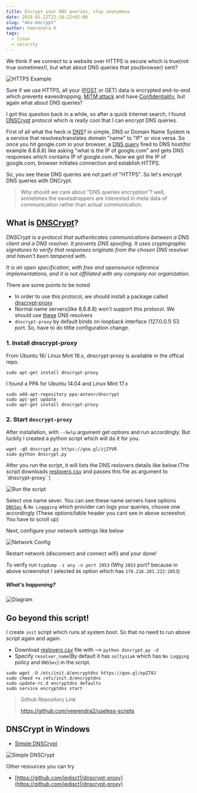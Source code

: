 ```yaml
---
title: Encrypt your DNS queries, stay anonymous
date: 2018-01-22T22:10:22+02:00
slug: "dns-encrypt"
author: Veerendra K
tags:
  - linux
  - security
---
```


We think if we connect to a website over HTTPS is secure which is true(not true sometimes!), but what about DNS queries that you(browser) sent?

![HTTPS Example](/https_example.jpg)

Sure if we use HTTPS, all your ([POST](https://en.wikipedia.org/wiki/POST_(HTTP)) or GET) data is encrypted end-to-end which prevents eavesdropping, [MITM attack](https://en.wikipedia.org/wiki/Man-in-the-middle_attack) and have [Confidentiality](https://en.wikipedia.org/wiki/Confidentiality), but again what about DNS queries?

I got this question back in a while, so after a quick Internet search, I found [DNSCrypt](https://en.wikipedia.org/wiki/DNSCrypt) protocol which is really cool that I can encrypt DNS queries.

First of all what the heck is [DNS](https://en.wikipedia.org/wiki/Domain_Name_System)? in simple, DNS or Domain Name System is a service that resolves/translates domain "name" to "IP" or vice versa. So once you hit google.com in your browser, a [DNS query](https://serverfault.com/questions/173187/what-does-a-dns-request-look-like) fired to DNS host(for example 8.8.8.8) like asking "what is the IP of google.com" and gets DNS responses which contains IP of google.com. Now we got the IP of google.com, browser initiates connection and establish HTTPS.

So, you see these DNS queries are not part of "HTTPS". So let's encrypt DNS queries with DNCrypt.

>Why should we care about "DNS queries encryption"? well, sometimes the eavesdroppers are interested in meta data of communication rather than actual communication.

## What is [DNSCrypt](https://dnscrypt.org/)?

*DNSCrypt is a protocol that authenticates communications between a DNS client and a DNS resolver. It prevents DNS spoofing. It uses cryptographic signatures to verify that responses originate from the chosen DNS resolver and haven't been tampered with.*

*It is an open specification, with free and opensource reference implementations, and it is not affiliated with any company nor organization.*

There are some points to be noted

* In order to use this protocol, we should install a package called [dnscrypt-proxy](https://github.com/jedisct1/dnscrypt-proxy)
* Normal name servers(like 8.8.8.8) won't support this protocol. We should use [these](https://github.com/dyne/dnscrypt-proxy/blob/master/dnscrypt-resolvers.csv) DNS resolvers
* `dnscrypt-proxy` by default binds on loopback interface (127.0.0.1) 53 port. So, have to do tittle configuration change.

### 1. Install dnscrypt-proxy

From Ubuntu 16/ Linux Mint 18.x, dnscrypt-proxy is available in the offical repo.
```
sudo apt-get install dnscrypt-proxy
```
I found a PPA for Ubuntu 14.04 and Linux Mint 17.x
```
sudo add-apt-repository ppa:anton+/dnscrypt
sudo apt-get update
sudo apt-get install dnscrypt-proxy
```

### 2. Start `dnscrypt-proxy`

After installation, with `--help` argument get options and run accordingly. But luckily I created a python script which will do it for you.
```
wget -qO dnscrypt.py https://goo.gl/zjZYVR
sudo python dnscrypt.py
```
After you run the script, it will lists the DNS reslovers details like below.(The script downloads [reslovers csv](https://github.com/dyne/dnscrypt-proxy/blob/master/dnscrypt-resolvers.csv) and passes this file as argument to `dnscrypt-proxy``)

![Run the script](/command_run.jpg)

Select one name sever. You can see these name servers have options [`DNSSec`](https://en.wikipedia.org/wiki/Domain_Name_System_Security_Extensions) & `No Loggging` which provider can logs your queries, choose one accordingly (These options/table header you cant see in above screeshot. You have to scroll up)

Next, configure your network settings like below

![Network Config](/network_config.jpeg)

Restart network (disconnect and connect wifi) and your done!

To verify run `tcpdump -i any -n port 2053` (Why `2053` port? because in above screenshot I selected `66` option which has `178.216.201.222:2053`)

##### What's happening?

![Diagram](/diagram.png)

## Go beyond this script!
I create `init` script which runs at system boot. So that no need to run above script again and again.

* Download [reslovers csv](https://github.com/dyne/dnscrypt-proxy/blob/master/dnscrypt-resolvers.csv) file with --> `python dsncrypt.py -d`
* Specify `resolver_name`(By default it has `soltysiak` which has `No Logging` policy and `DNSSec`) in the script.

```
sudo wget -O /etc/init.d/encryptdns https://goo.gl/opZ78J
sudo chmod +x /etc/init.d/encryptdns
sudo update-rc.d encryptdns defaults
sudo service encryptdns start
```

> Github Repository Link
>
> https://github.com/veerendra2/useless-scripts

## DNSCrypt in Windows
* [Simple DNSCrypt](https://simplednscrypt.org/)

![Simple DNSCrypt](/DNSCrypt-Windows.JPG)

Other resources you can try
* [https://github.com/jedisct1/dnscrypt-proxy](https://github.com/jedisct1/dnscrypt-proxy)
